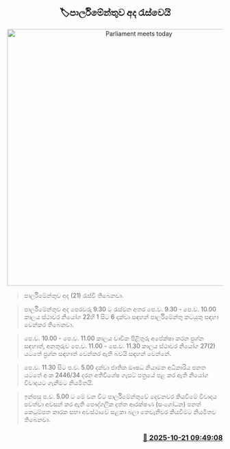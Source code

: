 <p align='center'><b><h2 align='center' title='Parliament meets today'>🏷පාර්ලි‍මේන්තුව අද රැස්වෙයි</h2></b></p>
<p align='center'><img src='https://helakuru.sgp1.cdn.digitaloceanspaces.com/esana/images/lib/parliment-new-01[1].jpg' width='600' alt='Parliament meets today'></p>

> පාර්ලිමේන්තුව අද (21) රැස්වී තිබෙනවා.

> පාර්ලිමේන්තුව අද පෙරවරු 9.30 ට රැස්වන අතර පෙ.ව. 9.30 - පෙ.ව. 10.00 කාලය ස්ථාවර නියෝග 22හි 1 සිට 6 දක්වා සඳහන් පාර්ලිමේන්තු කටයුතු සඳහා වෙන්කර තිබෙනවා.

> පෙ.ව. 10.00 - පෙ.ව. 11.00 කාලය වාචික පිළිතුරු අපේක්ෂා කරන ප්‍රශ්න සඳහාත්, අනතුරුව පෙ.ව. 11.00 - පෙ.ව. 11.30 කාලය ස්ථාවර නියෝග 27(2) යටතේ ප්‍රශ්න සඳහාත් වෙන්කර ඇති බවයි සඳහන් වෙන්නේ.

> පෙ.ව. 11.30 සිට ප.ව. 5.00 දක්වා ජාතික ඖෂධ නියාමන අධිකාරිය පනත යටතේ අංක 2446/34 දරන අතිවිශේෂ ගැසට් පත්‍රයේ පළ කර ඇති නියෝග විවාදයට ගැනීමට නියමිතයි.

> ඉන්පසු ප.ව. 5.00 ට මේ වන විට පාර්ලිමේන්තුවේ දෙවනවර කියවීමේ විවාදය පවත්වා අවසන් කර ඇති පෞද්ගලික දත්ත ආරක්ෂණ (සංශෝධන) පනත් කෙටුම්පත කාරක සභා අවස්ථාවේ සළකා බලා තෙවැනිවර කියවීමට නියමිතව තිබෙනවා.



<h3 align='right'><a href='https://www.helakuru.lk/esana/p/114640/'>📅 2025-10-21 09:49:08</a></h3>
